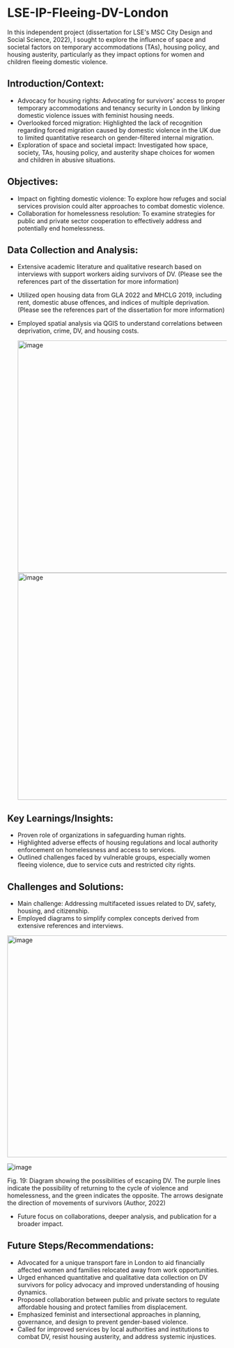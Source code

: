 # LSE-IP-Fleeing-DV-London
In this independent project (dissertation for LSE's MSC City Design and Social Science, 2022), I sought to explore the influence of space and societal factors on temporary accommodations (TAs), housing policy, and housing austerity, particularly as they impact options for women and children fleeing domestic violence.

## Introduction/Context: ##

- Advocacy for housing rights: Advocating for survivors' access to proper temporary accommodations and tenancy security in London by linking domestic violence issues with feminist housing needs.
- Overlooked forced migration: Highlighted the lack of recognition regarding forced migration caused by domestic violence in the UK due to limited quantitative research on gender-filtered internal migration.
- Exploration of space and societal impact: Investigated how space, society, TAs, housing policy, and austerity shape choices for women and children in abusive situations.

## Objectives: ## 

- Impact on fighting domestic violence: To explore how refuges and social services provision could alter approaches to combat domestic violence.
- Collaboration for homelessness resolution: To examine strategies for public and private sector cooperation to effectively address and potentially end homelessness.

## Data Collection and Analysis: ##

- Extensive academic literature and qualitative research based on interviews with support workers aiding survivors of DV. (Please see the references part of the dissertation for more information)
- Utilized open housing data from GLA 2022 and MHCLG 2019, including rent, domestic abuse offences, and indices of multiple deprivation. (Please see the references part of the dissertation for more information)
- Employed spatial analysis via QGIS to understand correlations between deprivation, crime, DV, and housing costs.
  
  <img width="533" alt="image" src="https://github.com/marianahiroki/LSE-IP-Fleeing-DV-London/assets/110165879/288cbf1a-4f86-48d1-b048-6c2df3209a4f">


  <img width="521" alt="image" src="https://github.com/marianahiroki/LSE-IP-Fleeing-DV-London/assets/110165879/ac0b6eda-38a8-41b9-8d62-2207ea1a7862">




## Key Learnings/Insights: ##

- Proven role of organizations in safeguarding human rights.
- Highlighted adverse effects of housing regulations and local authority enforcement on homelessness and access to services.
- Outlined challenges faced by vulnerable groups, especially women fleeing violence, due to service cuts and restricted city rights.

## Challenges and Solutions: ##

- Main challenge: Addressing multifaceted issues related to DV, safety, housing, and citizenship.
- Employed diagrams to simplify complex concepts derived from extensive references and interviews.
  
<img width="509" alt="image" src="https://github.com/marianahiroki/LSE-IP-Fleeing-DV-London/assets/110165879/97174b73-63a2-4d1f-a925-81be10ce68f8">

![image](https://github.com/marianahiroki/LSE-IP-Fleeing-DV-London/assets/110165879/055e5e50-4e00-48d6-adb3-1941b3195f26)

Fig. 19: Diagram showing the possibilities of escaping DV. The purple lines indicate the possibility of returning to the cycle of violence and homelessness, and the green indicates the opposite. The arrows designate the direction of movements of survivors (Author, 2022)

- Future focus on collaborations, deeper analysis, and publication for a broader impact.

## Future Steps/Recommendations: ##

- Advocated for a unique transport fare in London to aid financially affected women and families relocated away from work opportunities.
- Urged enhanced quantitative and qualitative data collection on DV survivors for policy advocacy and improved understanding of housing dynamics.
- Proposed collaboration between public and private sectors to regulate affordable housing and protect families from displacement.
- Emphasized feminist and intersectional approaches in planning, governance, and design to prevent gender-based violence.
- Called for improved services by local authorities and institutions to combat DV, resist housing austerity, and address systemic injustices.
